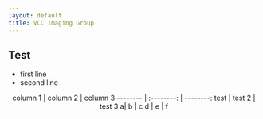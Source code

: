 ```yaml
---
layout: default
title: VCC Imaging Group
---
```


## Test
- first line
- second line

<center>
column 1 | column 2 | column 3
-------- | :--------: | --------:
test | test 2 | test 3
a| b | c
d | e | f
</center>
